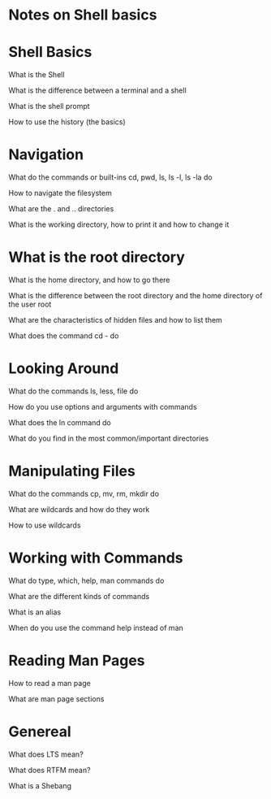 # Notes on Shell basics 
# Shell Basics
What is the Shell

What is the difference between a terminal and a shell

What is the shell prompt

How to use the history (the basics)

# Navigation
What do the commands or built-ins cd, pwd, ls, ls -l, ls -la do

How to navigate the filesystem

What are the . and .. directories

What is the working directory, how to print it and how to change it

# What is the root directory
What is the home directory, and how to go there

What is the difference between the root directory and the home directory of the user root

What are the characteristics of hidden files and how to list them

What does the command cd - do

# Looking Around
What do the commands ls, less, file do

How do you use options and arguments with commands

What does the ln command do

What do you find in the most common/important directories

# Manipulating Files
What do the commands cp, mv, rm, mkdir do

What are wildcards and how do they work

How to use wildcards

# Working with Commands
What do type, which, help, man commands do

What are the different kinds of commands

What is an alias

When do you use the command help instead of man


# Reading Man Pages
How to read a man page

What are man page sections

# Genereal
What does LTS mean?

What does RTFM mean?

What is a Shebang

